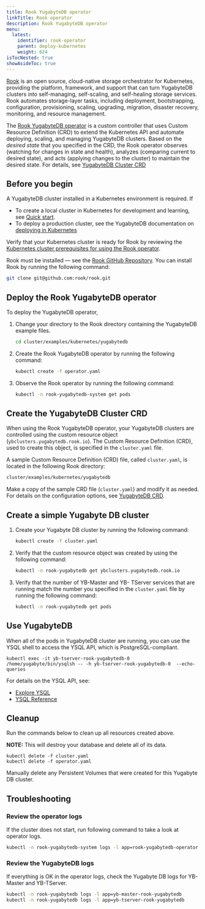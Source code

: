 ```yaml
---
title: Rook YugabyteDB operator
linkTitle: Rook operator
description: Rook YugabyteDB operator
menu:
  latest:
    identifier: rook-operator
    parent: deploy-kubernetes
    weight: 624
isTocNested: true
showAsideToc: true
---
```


[Rook](https://rook.io) is an open source, cloud-native storage orchestrator for Kubernetes, providing the platform, framework, and support that can turn YugabyteDB clusters into self-managing, self-scaling, and self-healing storage services. Rook automates storage-layer tasks, including deployment, bootstrapping, configuration, provisioning, scaling, upgrading, migration, disaster recovery, monitoring, and resource management.

The [Rook YugabyteDB operator](https://rook.io/docs/rook/v1.1/yugabytedb.html) is a custom controller that uses Custom Resource Definition (CRD) to extend the Kubernetes API and automate deploying, scaling, and managing YugabyteDB clusters.  Based on the  _desired state_ that you specified in the CRD, the Rook operator observes (watching for changes in state and health), analyzes (comparing current to desired state), and acts (applying changes to the cluster) to maintain the desired state. For details, see [YugabyteDB Cluster CRD](https://rook.io/docs/rook/v1.1/yugabytedb-cluster-crd.html)

## Before you begin

A YugabyteDB cluster installed in a Kubernetes environment is required. If 

- To create a local cluster in Kubernetes for development and learning, see [Quick start](https://docs.yugabyte.com/latest/quick-start/).
- To deploy a production cluster, see the YugabyteDB documentation on [deploying in  Kubernetes](../kubernetes/)

Verify that your Kubernetes cluster is ready for Rook by reviewing the [Kubernetes cluster prerequisites for using the Rook operator](https://github.com/rook/rook/blob/master/Documentation/k8s-pre-reqs.md).

Rook must be installed — see the [Rook GitHub Repository](https://github.com/rook/rook). You can install Rook by running the following command:

```bash
git clone git@github.com:rook/rook.git
```

## Deploy the Rook YugabyteDB operator

To deploy the YugabyteDB operator,

1. Change your directory to the Rook directory containing the YugabyteDB example files.

    ```bash
    cd cluster/examples/kubernetes/yugabytedb
    ```

2. Create the Rook YugabyteDB operator by running the following command:

    ```bash
    kubectl create -f operator.yaml
    ```

3. Observe the Rook operator by running the following command:

    ```bash
    kubectl -n rook-yugabytedb-system get pods
    ```

## Create the YugabyteDB Cluster CRD

When using the Rook YugabyteDB operator, your YugabyteDB clusters are controlled using the custom resource object (`ybclusters.yugabytedb.rook.io`). The Custom Resource Definition (CRD), used to create this object, is specified in the `cluster.yaml` file.  

A sample Custom Resource Definition (CRD) file, called `cluster.yaml`, is located in the following Rook directory:

```bash
cluster/examples/kubernetes/yugabytedb
```

Make a copy of the sample CRD file (`cluster.yaml`)  and modify it as needed. For details on the configuration options, see [YugabyteDB CRD](https://rook.io/docs/rook/v1.1/yugabytedb-cluster-crd.html).

## Create a simple Yugabyte DB cluster

1. Create your Yugabyte DB cluster by running the following command:

    ```bash
    kubectl create -f cluster.yaml
    ```

2. Verify that the custom resource object was created by using the following command:

    ```bash
    kubectl -n rook-yugabytedb get ybclusters.yugabytedb.rook.io
    ```

3. Verify that the number of YB-Master and YB- TServer services that are running match the number you specified in the `cluster.yaml` file by running the following command:

    ```bash
    kubectl -n rook-yugabytedb get pods
    ```

## Use YugabyteDB

When all of the pods in YugabyteDB cluster are running, you can use the YSQL shell to access the YSQL API, which is PostgreSQL-compliant.

```console
kubectl exec -it yb-tserver-rook-yugabytedb-0 /home/yugabyte/bin/ysqlsh -- -h yb-tserver-rook-yugabytedb-0  --echo-queries
```

For details on the YSQL API, see:

- [Explore YSQL](../../../quick-start/explore-ysql/#kubernetes)
- [YSQL Reference](../../../api/ysql/) 

## Cleanup

Run the commands below to clean up all resources created above.

**NOTE:** This will destroy your database and delete all of its data.

```console
kubectl delete -f cluster.yaml
kubectl delete -f operator.yaml
```

Manually delete any Persistent Volumes that were created for this Yugabyte DB cluster.

## Troubleshooting

### Review the operator logs

If the cluster does not start,  run following command to take a look at operator logs.

```bash
kubectl -n rook-yugabytedb-system logs -l app=rook-yugabytedb-operator
```

### Review the YugabyteDB logs

If everything is OK in the operator logs, check the Yugabyte DB logs for YB-Master and YB-TServer.

```bash
kubectl -n rook-yugabytedb logs -l app=yb-master-rook-yugabytedb
kubectl -n rook-yugabytedb logs -l app=yb-tserver-rook-yugabytedb
```
